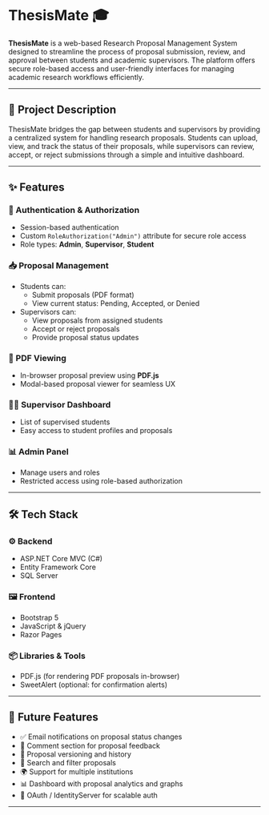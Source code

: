 # ThesisMate 🎓

**ThesisMate** is a web-based Research Proposal Management System designed to streamline the process of proposal submission, review, and approval between students and academic supervisors. The platform offers secure role-based access and user-friendly interfaces for managing academic research workflows efficiently.

---

## 📌 Project Description

ThesisMate bridges the gap between students and supervisors by providing a centralized system for handling research proposals. Students can upload, view, and track the status of their proposals, while supervisors can review, accept, or reject submissions through a simple and intuitive dashboard.

---

## ✨ Features

### 🔐 Authentication & Authorization
- Session-based authentication
- Custom `RoleAuthorization("Admin")` attribute for secure role access
- Role types: **Admin**, **Supervisor**, **Student**

### 📥 Proposal Management
- Students can:
  - Submit proposals (PDF format)
  - View current status: Pending, Accepted, or Denied
- Supervisors can:
  - View proposals from assigned students
  - Accept or reject proposals
  - Provide proposal status updates

### 🧾 PDF Viewing
- In-browser proposal preview using **PDF.js**
- Modal-based proposal viewer for seamless UX

### 👩‍🏫 Supervisor Dashboard
- List of supervised students
- Easy access to student profiles and proposals

### 📊 Admin Panel
- Manage users and roles
- Restricted access using role-based authorization

---

## 🛠 Tech Stack

### ⚙️ Backend
- ASP.NET Core MVC (C#)
- Entity Framework Core
- SQL Server

### 🖼 Frontend
- Bootstrap 5
- JavaScript & jQuery
- Razor Pages

### 📦 Libraries & Tools
- PDF.js (for rendering PDF proposals in-browser)
- SweetAlert (optional: for confirmation alerts)

---

## 🚀 Future Features

- ✅ Email notifications on proposal status changes
- 📝 Comment section for proposal feedback
- 📄 Proposal versioning and history
- 🔎 Search and filter proposals
- 🌍 Support for multiple institutions
- 📊 Dashboard with proposal analytics and graphs
- 🔐 OAuth / IdentityServer for scalable auth

---



